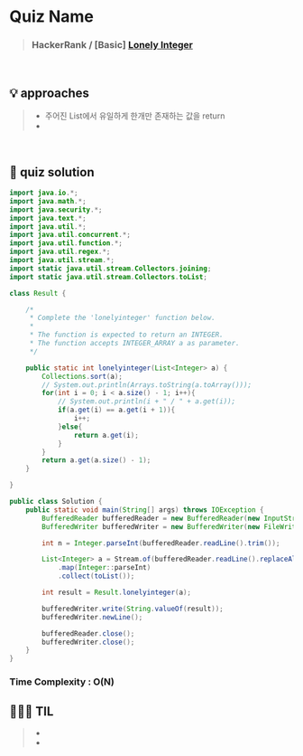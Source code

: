 # Quiz Name
> ### HackerRank / [Basic] <a href = "https://www.hackerrank.com/challenges/one-week-preparation-kit-lonely-integer/problem?isFullScreen=true&h_l=interview&playlist_slugs%5B%5D=preparation-kits&playlist_slugs%5B%5D=one-week-preparation-kit&playlist_slugs%5B%5D=one-week-day-two"> Lonely Integer </a>

<br>

## 💡 approaches
>  - 주어진 List에서 유일하게 한개만 존재하는 값을 return
>  - 

<br>

## 🔑 quiz solution

```java
import java.io.*;
import java.math.*;
import java.security.*;
import java.text.*;
import java.util.*;
import java.util.concurrent.*;
import java.util.function.*;
import java.util.regex.*;
import java.util.stream.*;
import static java.util.stream.Collectors.joining;
import static java.util.stream.Collectors.toList;

class Result {

    /*
     * Complete the 'lonelyinteger' function below.
     *
     * The function is expected to return an INTEGER.
     * The function accepts INTEGER_ARRAY a as parameter.
     */

    public static int lonelyinteger(List<Integer> a) {
        Collections.sort(a);
        // System.out.println(Arrays.toString(a.toArray()));
        for(int i = 0; i < a.size() - 1; i++){
            // System.out.println(i + " / " + a.get(i));
            if(a.get(i) == a.get(i + 1)){
                i++;
            }else{
                return a.get(i);
            }
        }
        return a.get(a.size() - 1);
    }

}

public class Solution {
    public static void main(String[] args) throws IOException {
        BufferedReader bufferedReader = new BufferedReader(new InputStreamReader(System.in));
        BufferedWriter bufferedWriter = new BufferedWriter(new FileWriter(System.getenv("OUTPUT_PATH")));

        int n = Integer.parseInt(bufferedReader.readLine().trim());

        List<Integer> a = Stream.of(bufferedReader.readLine().replaceAll("\\s+$", "").split(" "))
            .map(Integer::parseInt)
            .collect(toList());

        int result = Result.lonelyinteger(a);

        bufferedWriter.write(String.valueOf(result));
        bufferedWriter.newLine();

        bufferedReader.close();
        bufferedWriter.close();
    }
}

```
### Time Complexity : O(N)
## 👩🏻‍🏫 TIL
>  -
>  -
